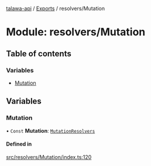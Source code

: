 [talawa-api](../README.md) / [Exports](../modules.md) / resolvers/Mutation

# Module: resolvers/Mutation

## Table of contents

### Variables

- [Mutation](resolvers_Mutation.md#mutation)

## Variables

### Mutation

• `Const` **Mutation**: [`MutationResolvers`](types_generatedGraphQLTypes.md#mutationresolvers)

#### Defined in

[src/resolvers/Mutation/index.ts:120](https://github.com/PalisadoesFoundation/talawa-api/blob/c766886/src/resolvers/Mutation/index.ts#L120)
